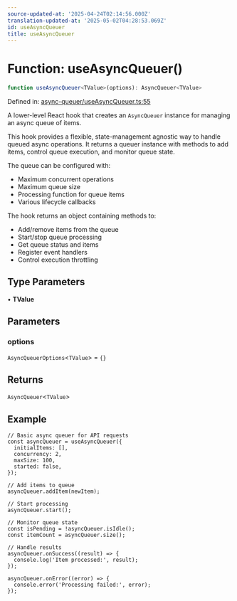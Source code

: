 ```yaml
---
source-updated-at: '2025-04-24T02:14:56.000Z'
translation-updated-at: '2025-05-02T04:28:53.069Z'
id: useAsyncQueuer
title: useAsyncQueuer
---
```


<!-- DO NOT EDIT: this page is autogenerated from the type comments -->

# Function: useAsyncQueuer()

```ts
function useAsyncQueuer<TValue>(options): AsyncQueuer<TValue>
```

Defined in: [async-queuer/useAsyncQueuer.ts:55](https://github.com/TanStack/pacer/blob/main/packages/react-pacer/src/async-queuer/useAsyncQueuer.ts#L55)

A lower-level React hook that creates an `AsyncQueuer` instance for managing an async queue of items.

This hook provides a flexible, state-management agnostic way to handle queued async operations.
It returns a queuer instance with methods to add items, control queue execution, and monitor queue state.

The queue can be configured with:
- Maximum concurrent operations
- Maximum queue size
- Processing function for queue items
- Various lifecycle callbacks

The hook returns an object containing methods to:
- Add/remove items from the queue
- Start/stop queue processing
- Get queue status and items
- Register event handlers
- Control execution throttling

## Type Parameters

• **TValue**

## Parameters

### options

`AsyncQueuerOptions`\<`TValue`\> = `{}`

## Returns

`AsyncQueuer`\<`TValue`\>

## Example

```tsx
// Basic async queuer for API requests
const asyncQueuer = useAsyncQueuer({
  initialItems: [],
  concurrency: 2,
  maxSize: 100,
  started: false,
});

// Add items to queue
asyncQueuer.addItem(newItem);

// Start processing
asyncQueuer.start();

// Monitor queue state
const isPending = !asyncQueuer.isIdle();
const itemCount = asyncQueuer.size();

// Handle results
asyncQueuer.onSuccess((result) => {
  console.log('Item processed:', result);
});

asyncQueuer.onError((error) => {
  console.error('Processing failed:', error);
});
```
